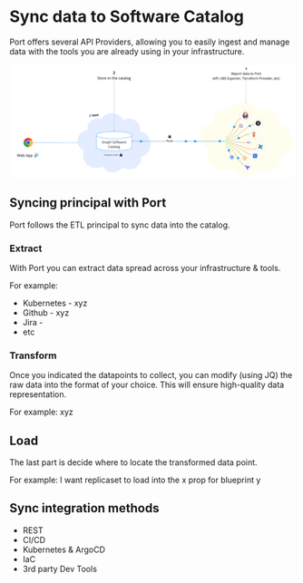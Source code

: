 # Sync data to Software Catalog

Port offers several API Providers, allowing you to easily ingest and manage data with the tools you are already using in your infrastructure.

![Catalog Architecture](../../../static/img/sync-data-to-catalog/catalog-arch.jpg)

## Syncing principal with Port

Port follows the ETL principal to sync data into the catalog.

### Extract

With Port you can extract data spread across your infrastructure & tools.

For example:

- Kubernetes - xyz
- Github - xyz
- Jira -
- etc

### Transform

Once you indicated the datapoints to collect, you can modify (using JQ) the raw data into the format of your choice. This will ensure high-quality data representation.

For example:
xyz

## Load

The last part is decide where to locate the transformed data point.

For example:
I want replicaset to load into the x prop for blueprint y

## Sync integration methods

- REST
- CI/CD
- Kubernetes & ArgoCD
- IaC
- 3rd party Dev Tools
